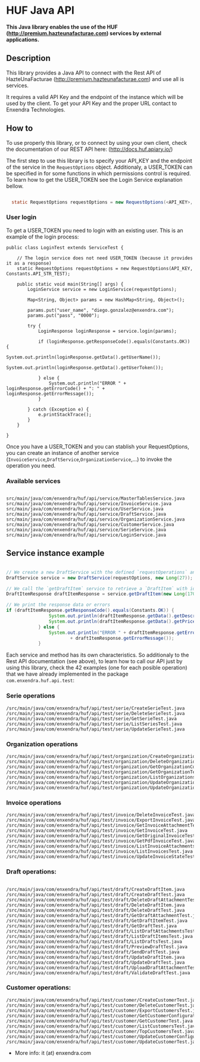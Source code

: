 # HUF Java API

**This Java library enables the use of the HUF (http://premium.hazteunafacturae.com) services by external applications.**

## Description

This library provides a Java API to connect with the Rest API of HazteUnaFacturae (http://premium.hazteunafacturae.com) and use all is services.

It requires a valid API Key and the endpoint of the instance which will be used by the client. To get your API Key and the proper URL contact to Enxendra Technologies.

## How to

To use properly this library, or to connect by using your own client, check the documentation of our REST API here: (http://docs.huf.apiary.io/)

The first step to use this library is to specify your API_KEY  and the endpoint of the service in the `RequestOptions` object. Additionaly, a USER_TOKEN can be specified in for some functions in which permissions control is required. To learn how to get the USER_TOKEN see the Login Service explanation bellow.

``` java

  static RequestOptions requestOptions = new RequestOptions(<API_KEY>, <ENDPOINT>, <USER_TOKEN>);

```

### User login

To get a USER_TOKEN you need to login with an existing user. This is an example of the login process:

```
public class LoginTest extends ServiceTest {

    // The login service does not need USER_TOKEN (because it provides it as a response)
    static RequestOptions requestOptions = new RequestOptions(API_KEY, Constants.API_STR_TEST);

    public static void main(String[] args) {
        LoginService service = new LoginService(requestOptions);

        Map<String, Object> params = new HashMap<String, Object>();

        params.put("user_name", "diego.gonzalez@enxendra.com");
        params.put("pass", "0000");

        try {
            LoginResponse loginResponse = service.login(params);

            if (loginResponse.getResponseCode().equals(Constants.OK)) {
                System.out.println(loginResponse.getData().getUserName());
                System.out.println(loginResponse.getData().getUserToken());

            } else {
                System.out.println("ERROR " + loginResponse.getErrorCode() + ": " + loginResponse.getErrorMessage());
            }

        } catch (Exception e) {
            e.printStackTrace();
        }
    }

}
```

Once you have a USER_TOKEN and you can stablish your RequestOptions, you can create an instance of another service (`InvoiceService`,`DraftService`,`OrganizationService`,...) to invoke the operation you need.

### Available services


```

src/main/java/com/enxendra/huf/api/service/MasterTablesService.java
src/main/java/com/enxendra/huf/api/service/InvoiceService.java
src/main/java/com/enxendra/huf/api/service/UserService.java
src/main/java/com/enxendra/huf/api/service/DraftService.java
src/main/java/com/enxendra/huf/api/service/OrganizationService.java
src/main/java/com/enxendra/huf/api/service/CustomerService.java
src/main/java/com/enxendra/huf/api/service/SerieService.java
src/main/java/com/enxendra/huf/api/service/LoginService.java

```

## Service instance example

```java

// We create a new DraftService with the defined `requestOperations` and the `id` of the organization.
DraftService service = new DraftService(requestOptions, new Long(27));

// We call the `getDraftItem` service to retrieve a `DraftItem` with id **1407** from the Draft with id **17028**.
DraftItemResponse draftItemResponse = service.getDraftItem(new Long(17028), new Long(1407));

// We print the response data or errors
if (draftItemResponse.getResponseCode().equals(Constants.OK)) {
                System.out.println(draftItemResponse.getData().getDescription());
                System.out.println(draftItemResponse.getData().getPrice());
            } else {
                System.out.println("ERROR " + draftItemResponse.getErrorCode() + ": "
                        + draftItemResponse.getErrorMessage());
            }

```

Each service and method has its own characteristics. So additionaly to the Rest API documentation (see above), to learn how to call our API just by using this library, check the 42 examples (one for each posible operation) that we have already implemented  in the package `com.enxendra.huf.api.test`:

### Serie operations

```
/src/main/java/com/enxendra/huf/api/test/serie/CreateSerieTest.java
/src/main/java/com/enxendra/huf/api/test/serie/DeleteSerieTest.java
/src/main/java/com/enxendra/huf/api/test/serie/GetSerieTest.java
/src/main/java/com/enxendra/huf/api/test/serie/ListSeriesTest.java
/src/main/java/com/enxendra/huf/api/test/serie/UpdateSerieTest.java

```
### Organization operations

```
/src/main/java/com/enxendra/huf/api/test/organization/CreateOrganizationTest.java
/src/main/java/com/enxendra/huf/api/test/organization/DeleteOrganizationTest.java
/src/main/java/com/enxendra/huf/api/test/organization/GetOrganizationConfigurationTest.java
/src/main/java/com/enxendra/huf/api/test/organization/GetOrganizationTest.java
/src/main/java/com/enxendra/huf/api/test/organization/ListOrganizationsTest.java
/src/main/java/com/enxendra/huf/api/test/organization/UpdateOrganizationConfigurationTest.java
/src/main/java/com/enxendra/huf/api/test/organization/UpdateOrganizationTest.java

```

### Invoice operations

```
/src/main/java/com/enxendra/huf/api/test/invoice/DeleteInvoiceTest.java
/src/main/java/com/enxendra/huf/api/test/invoice/ExportInvoiceTest.java
/src/main/java/com/enxendra/huf/api/test/invoice/GetInvoiceAttachmentTest.java
/src/main/java/com/enxendra/huf/api/test/invoice/GetInvoiceTest.java
/src/main/java/com/enxendra/huf/api/test/invoice/GetOriginalInvoiceTest.java
/src/main/java/com/enxendra/huf/api/test/invoice/GetPdfInvoiceTest.java
/src/main/java/com/enxendra/huf/api/test/invoice/ListInvoiceAttachmentsTest.java
/src/main/java/com/enxendra/huf/api/test/invoice/ListInvoicesTest.java
/src/main/java/com/enxendra/huf/api/test/invoice/UpdateInvoiceStateTest.java

```

### Draft operations:

```

/src/main/java/com/enxendra/huf/api/test/draft/CreateDraftItem.java
/src/main/java/com/enxendra/huf/api/test/draft/CreateDraftTest.java
/src/main/java/com/enxendra/huf/api/test/draft/DeleteDraftAttachmentTest.java
/src/main/java/com/enxendra/huf/api/test/draft/DeleteDraftItem.java
/src/main/java/com/enxendra/huf/api/test/draft/DeleteDraftTest.java
/src/main/java/com/enxendra/huf/api/test/draft/GetDraftAttachmentTest.java
/src/main/java/com/enxendra/huf/api/test/draft/GetDraftItemTest.java
/src/main/java/com/enxendra/huf/api/test/draft/GetDraftTest.java
/src/main/java/com/enxendra/huf/api/test/draft/ListDraftAttachmentsTest.java
/src/main/java/com/enxendra/huf/api/test/draft/ListDraftItemsTest.java
/src/main/java/com/enxendra/huf/api/test/draft/ListDraftsTest.java
/src/main/java/com/enxendra/huf/api/test/draft/PreviewDraftTest.java
/src/main/java/com/enxendra/huf/api/test/draft/SendDraftTest.java
/src/main/java/com/enxendra/huf/api/test/draft/UpdateDraftItem.java
/src/main/java/com/enxendra/huf/api/test/draft/UpdateDraftTest.java
/src/main/java/com/enxendra/huf/api/test/draft/UploadDraftAttachmentTest.java
/src/main/java/com/enxendra/huf/api/test/draft/ValidateDraftTest.java

```

### Customer operations:

```
/src/main/java/com/enxendra/huf/api/test/customer/CreateCustomerTest.java
/src/main/java/com/enxendra/huf/api/test/customer/DeleteCustomerTest.java
/src/main/java/com/enxendra/huf/api/test/customer/ExportCustomersTest.java
/src/main/java/com/enxendra/huf/api/test/customer/GetCustomerConfigurationTest.java
/src/main/java/com/enxendra/huf/api/test/customer/GetCustomerTest.java
/src/main/java/com/enxendra/huf/api/test/customer/ListCustomersTest.java
/src/main/java/com/enxendra/huf/api/test/customer/TopCustomersTest.java
/src/main/java/com/enxendra/huf/api/test/customer/UpdateCustomerConfigurationTest.java
/src/main/java/com/enxendra/huf/api/test/customer/UpdateCustomerTest.java

```




* More info: it (at) enxendra.com
